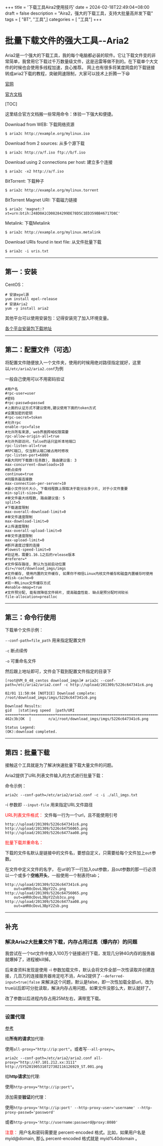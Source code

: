 +++
title = '下载工具Aira2使用技巧'
date = 2024-02-18T22:49:04+08:00
draft = false
description = "Aira2，强大的下载工具，支持大批量高并发下载" 
tags = [ "BT", "工具",] 
categories = [ "工具"]
+++

# 批量下载文件的强大工具--Aria2

Aria2是一个强大的下载工具，我的每个电脑都必装的软件。它让下载文件变的非常简单，我曾用它下载过千万数量级文件，这是迅雷等做不到的。在下载单个大文件的时候也会使用多线程加速，良心推荐。
网上也有很多将某度网盘的下载链接转成aria2下载的教程，突破网速限制，大家可以技术上折腾一下:satisfied:

[官网](https://aria2.github.io/)

[官方文档](https://aria2.github.io/manual/en/html/index.html)

[TOC]

这里结合官方文档搬一些常用命令：体验一下强大和便捷。

Download from WEB: 下载网络资源

```
$ aria2c http://example.org/mylinux.iso
```

Download from 2 sources: 从多个源下载

```
$ aria2c http://a/f.iso ftp://b/f.iso
```

Download using 2 connections per host: 建立多个连接

```
$ aria2c -x2 http://a/f.iso
```

BitTorrent: 下载种子

```
$ aria2c http://example.org/mylinux.torrent
```

BitTorrent Magnet URI: 下载磁力链接

```
$ aria2c 'magnet:?xt=urn:btih:248D0A1CD08284299DE78D5C1ED359BB46717D8C'
```

Metalink: 下载Metalink

```
$ aria2c http://example.org/mylinux.metalink
```

Download URIs found in text file: 从文件批量下载

```
$ aria2c -i uris.txt
```

------

## 第一：安装

CentOS：

```shell
# 安装epel源
yum install epel-release
# 安装Aria2
yum -y install aria2
```

其他平台可以使用安装包：记得安装完了加入环境变量。

[各个平台安装包下载地址](https://github.com/aria2/aria2/releases/tag/release-1.35.0) 

------

## 第二：配置文件（可选）

将配置文件随便放入一个文件夹，使用的时候用绝对路径指定就好，这里以`/etc/aria2/aria2.conf`为例

一般自己使用可以不用密码验证

```shell
#用户名
#rpc-user=user
#密码
#rpc-passwd=passwd
#上面的认证方式不建议使用,建议使用下面的token方式
#设置加密的密钥
#rpc-secret=token
#允许rpc
enable-rpc=false
#允许所有来源, web界面跨域权限需要
rpc-allow-origin-all=true
#允许外部访问，false的话只监听本地端口
rpc-listen-all=true
#RPC端口, 仅当默认端口被占用时修改
rpc-listen-port=6800
#最大同时下载数(任务数), 路由建议值: 3
max-concurrent-downloads=10
#断点续传
continue=true
#同服务器连接数
max-connection-per-server=10
#最小文件分片大小, 下载线程数上限取决于能分出多少片, 对于小文件重要
min-split-size=1M
#单文件最大线程数, 路由建议值: 5
split=5
#下载速度限制
max-overall-download-limit=0
#单文件速度限制
max-download-limit=0
#上传速度限制
max-overall-upload-limit=0
#单文件速度限制
max-upload-limit=0
#断开速度过慢的连接
#lowest-speed-limit=0
#验证用，需要1.16.1之后的release版本
#referer=*
#文件保存路径, 默认为当前启动位置
dir=/root/download_imgs/imgs
#文件缓存, 使用内置的文件缓存, 如果你不相信Linux内核文件缓存和磁盘内置缓存时使用
#disk-cache=0
#另一种Linux文件缓存方式
#enable-mmap=true
#文件预分配, 能有效降低文件碎片, 提高磁盘性能. 缺点是预分配时间较长
file-allocation=prealloc
```

------

## 第三：命令行使用

下载单个文件示例：

`--conf-path=file_path` 用来指定配置文件

`-c` 断点续传

`-o` 可重命名文件

然后跟上地址即可，文件会下载到配置文件指定的目录下

```shell
[root@VM_0_48_centos download_imgs]# aria2c --conf-path=/etc/aria2/aria2.conf -c http://upload/201309/5226c647341c6.png

02/01 11:50:04 [NOTICE] Download complete: /root/download_imgs/imgs/5226c647341c6.png

Download Results:
gid   |stat|avg speed  |path/URI
======+====+===========+=======================================================
462c3b|OK  |        n/a|/root/download_imgs/imgs/5226c647341c6.png

Status Legend:
(OK):download completed.
```

------

## 第四：批量下载

接触这个工具就是为了解决快速批量下载大量文件的问题。

Aria2提供了URL列表文件输入的方式进行批量下载：

命令示例：

`aria2c --conf-path=/etc/aria2/aria2.conf -c -i ./all_imgs.txt`

-i 参数即 `--input-file` 用来指定URL文件路径

<font color="ff0000">URL列表文件格式：</font> 文件每一行为一个url，且不能使用引号

```text
http://upload/201309/5226c647341c6.png
http://upload/201309/5226c64756065.png
http://upload/201309/5226c6477aa08.png
```

<font color="ff0000">批量下载并重命名：</font> 

下载的文件名默认是链接中的文件名，要想自定义，只需要给每个文件加上`out`参数。

在文件中定义文件的名字， 在url的下一行加入out参数，且out参数的那一行必须以一个或多个**空格开头**，一般使用一个制表符tab；

```text
http://upload/201309/5226c647341c6.png
	out=aHR0cDovL3BpY2Zs.png
http://upload/201309/5226c64756065.png
	out=aHR0cDovL3BpY2Zsb3cu.png
http://upload/201309/5226c6477aa08.png
	out=aHR0cDovL3BpY2Zsb.png
```

------

## 补充

### 解决Aria2大批量文件下载，内存占用过高（爆内存）的问题

我尝试在一个txt文件中放入100万个链接进行下载，发现几分钟4G内存的服务器就爆掉了，进程被kill掉。

后来查资料发现是使用 -i 参数加载文件，默认会将文件全部一次性读取并创建连接，几百万的连接服务器肯定吃不消，Aria2提供了`--deferred-input=true|false` 来解决这个问题，默认是false，即一次性加载全部url，改为true以后即可分批读取，解决内存占用问题。如果文件没那么大，默认就好了。

改了参数以后进程内存占用25M左右，满带宽下载。

------

### 设置代理

[参考](<https://www.cnblogs.com/RhinoC/p/aria2.html>)

给**所有的请求**加代理:

使用`all-proxy="http://ip:port"`。或者写`--all-proxy=`。

```shell
aria2c --conf-path=/etc/aria2/aria2.conf all-proxy="http://47.101.212.xx:3111" http://SYS201905310727302116126929_ST.001.png
```

给**http请求**加代理:

使用`http-proxy="http://ip:port"`。

添加需要**验证**的代理：

使用`http-proxy='http://ip:port' --http-proxy-user='username' --http-proxy-passwd='password'`

或者`http-proxy='http://username:password@proxy:8080'`

<font color="ff0000">注意：</font> 用户名和密码需要是 percent-encoded 格式。比如，如果用户名是 myid@domain, 那么 percent-encoded 格式就是 myid%40domain 。
